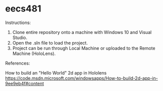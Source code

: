 # eecs481

Instructions:

1. Clone entire repository onto a machine with Windows 10 and Visual Studio.
2. Open the .sln file to load the project.
3. Project can be run through Local Machine or uploaded to the Remote Machine (HoloLens).


References:

How to build an "Hello World" 2d app in Hololens
https://code.msdn.microsoft.com/windowsapps/How-to-build-2d-app-in-9ee9eb4f#content

